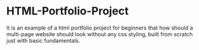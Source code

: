 # HTML-Portfolio-Project
It is an example of a html portfolio project for beginners that how should a multi-page website should look without any css styling, built from scratch just with basic fundamentals.
